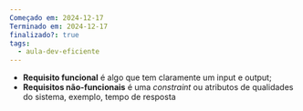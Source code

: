 ```yaml
---
Começado em: 2024-12-17
Terminado em: 2024-12-17
finalizado?: true
tags:
  - aula-dev-eficiente
---
```

- **Requisito funcional** é algo que tem claramente um input e output;
- **Requisitos não-funcionais** é uma *constraint* ou atributos de qualidades do sistema, exemplo, tempo de resposta 
